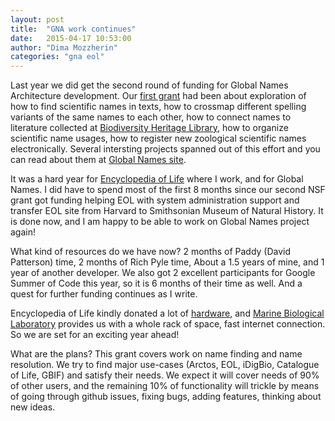 ```yaml
---
layout: post
title:  "GNA work continues"
date:   2015-04-17 10:53:00
author: "Dima Mozzherin"
categories: "gna eol"
---
```

Last year we did get the second round of funding for Global Names Architecture
development. Our [first grant][gn1] had been about exploration of how to find
scientific names in texts, how to crossmap different spelling variants of the
same names to each other, how to connect names to literature collected at
[Biodiversity Heritage Library][bhl], how to organize scientific name usages,
how to register new zoological scientific names electronically. Several
intersting projects spanned out of this effort and you can read about them
at [Global Names site][globalnames].

It was a hard year for [Encyclopedia of Life][eol] where I work, and for Global
Names. I did have to spend most of the first 8 months since our second NSF
grant got funding helping EOL with system administration support and transfer
EOL site from Harvard to Smithsonian Museum of Natural History. It is done now,
and I am happy to be able to work on Global Names project again!

What kind of resources do we have now? 2 months of Paddy (David Patterson)
time, 2 months of Rich Pyle time, About a 1.5 years of mine,
and 1 year of another developer. We also got 2 excellent participants for
Google Summer of Code this year, so it is 6 months of their time as well.
And a quest for further funding continues as I write.

Encyclopedia of Life kindly donated a lot of [hardware][eol-goodies], and
[Marine Biological Laboratory][mbl] provides us with a whole rack of space,
fast internet connection. So we are set for an exciting year ahead!

What are the plans? This grant covers work on name finding and name resolution.
We try to find major use-cases (Arctos, EOL, iDigBio, Catalogue of Life, GBIF)
and satisfy their needs. We expect it will cover needs of 90% of other users,
and the remaining 10% of functionality will trickle by means of going through
github issues, fixing bugs, adding features, thinking about new ideas.

[gn1]: http://nsf.gov/awardsearch/showAward?AWD_ID=1062387
[bhl]: http://www.biodiversitylibrary.org/
[globalnames]: http://globalnames.org
[eol]: http://eol.org
[eol-goodies]: http://globalnamesarchitecture.github.io/gna/eol/2015/04/22/thank_you_eol.html
[mbl]: http://mbl.edu

